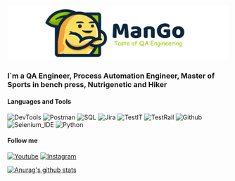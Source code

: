 ![Header](https://github.com/man-go-man/man-go-man/blob/main/Assets/header.png)

### I`m a QA Engineer, Process Automation Engineer, Master of Sports in bench press, Nutrigenetic and Hiker

#### Languages and Tools
![DevTools](https://img.shields.io/badge/-devtools-282828?style=for-the-badge&logo=googlechrome&logoColor=)
![Postman](https://img.shields.io/badge/-Postman-282828?style=for-the-badge&logo=Postman&logoColor=)
![SQL](https://img.shields.io/badge/-SQL-282828?style=for-the-badge&logo=mysql&logoColor=)
![Jira](https://img.shields.io/badge/-Jira-282828?style=for-the-badge&logo=Jira&logoColor=006488)
![TestIT](https://img.shields.io/badge/-testit-282828?style=for-the-badge&logo=testit&logocolor=006488)
![TestRail](https://img.shields.io/badge/-testrail-282828?style=for-the-badge&logo=testrail&logocolor=)
![Github](https://img.shields.io/badge/-github-282828?style=for-the-badge&logo=github&logocolor=)
![Selenium_IDE](https://img.shields.io/badge/-selenium_IDE-282828?style=for-the-badge&logo=selenium&logocolor=006488)
![Python](https://img.shields.io/badge/-python-282828?style=for-the-badge&logo=python)

#### Follow me
[![Youtube](https://img.shields.io/badge/-youtube-282828?style=for-the-badge&logo=youtube&logoColor=FF0000)](https://www.youtube.com/@man-go-man)
[![Instagram](https://img.shields.io/badge/-Instagram-282828?style=for-the-badge&logo=Instagram&logoColor=b4068E)](https://instagram.com/man.go.man)

[![Anurag's github stats](https://github-readme-stats.vercel.app/api?username=man-go-man&show_icons=true&theme=gruvbox)](https://github.com/man-go-man/github-readme-stats)